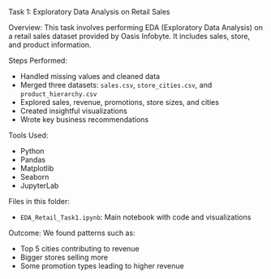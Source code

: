 Task 1: Exploratory Data Analysis on Retail Sales

Overview:
This task involves performing EDA (Exploratory Data Analysis) on a retail sales dataset provided by Oasis Infobyte. It includes sales, store, and product information.

Steps Performed:
- Handled missing values and cleaned data
- Merged three datasets: `sales.csv`, `store_cities.csv`, and `product_hierarchy.csv`
- Explored sales, revenue, promotions, store sizes, and cities
- Created insightful visualizations
- Wrote key business recommendations

Tools Used:
- Python
- Pandas
- Matplotlib
- Seaborn
- JupyterLab

Files in this folder:
- `EDA_Retail_Task1.ipynb`: Main notebook with code and visualizations

Outcome:
We found patterns such as:
- Top 5 cities contributing to revenue
- Bigger stores selling more
- Some promotion types leading to higher revenue
